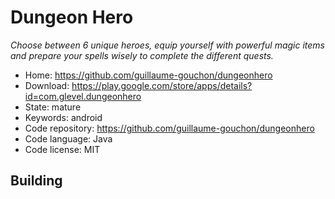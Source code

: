 # Dungeon Hero

_Choose between 6 unique heroes, equip yourself with powerful magic items and prepare your spells wisely to complete the different quests._

- Home: https://github.com/guillaume-gouchon/dungeonhero
- Download: https://play.google.com/store/apps/details?id=com.glevel.dungeonhero
- State: mature
- Keywords: android
- Code repository: https://github.com/guillaume-gouchon/dungeonhero
- Code language: Java
- Code license: MIT

## Building

